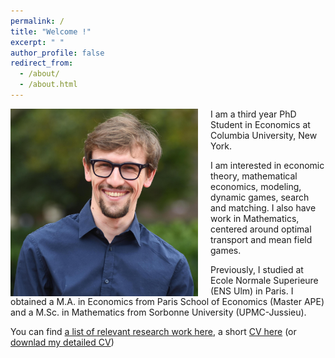 ```yaml
---
permalink: /
title: "Welcome !"
excerpt: " "
author_profile: false
redirect_from: 
  - /about/
  - /about.html
---
```


<img src="/images/Barilla_2.jpg" alt="drawing" width="300" height="300" style="float: left; padding-right:20px"/>

I am a third year PhD Student in Economics at Columbia University, New York. 

I am interested in economic theory, mathematical economics, modeling, dynamic games, search and matching. I also have work in Mathematics, centered around optimal transport and mean field games.

Previously, I studied at Ecole Normale Superieure (ENS Ulm) in Paris. I obtained a M.A. in Economics from Paris School of Economics (Master APE) and a M.Sc. in Mathematics from Sorbonne University (UPMC-Jussieu).

You can find [a list of relevant research work here](https://cesarbarilla.github.io/research/), a short [CV here](https://cesarbarilla.github.io/cv/) (or [downlad my detailed CV](https://cesarbarilla.github.io/files/CV_Barilla_2020_detailed.pdf))

<!-- 
Publications
======

* <b> [A Mean-Field Game Model for the Evolution of Cities](http://cesarbarilla.github.io/research/mfg-cities) </b>  
with [Guillaume Carlier](https://www.ceremade.dauphine.fr/~carlier/) and Jean-Michel Lasry  
Forthcoming in [Journal of Dynamics and Games](https://www.aimsciences.org/article/doi/10.3934/jdg.2021017)


Work in Progress
======

* <b> The Dynamics of Conflict </b>  
with [Duarte Gonçalves](https://duartegoncalves.com) -->
